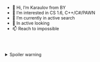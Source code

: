 - 👋 Hi, I’m Karaulov from BY
- 👀 I’m interested in CS 1.6, C++/C#/PAWN
- 🌱 I’m currently in active search
- 💞️ In active looking
- 📫 Reach to impossible


<br/><br/>


<details>
  <summary>Spoiler warning</summary>

- **🇧🇾** Полностью поддерживет идею проведения СВО **в на** украине для очистки страны от нацизма, бандеровщины и другой нечисти.
<details>
<summary>Spoiler warning</summary>

- Уверен что **RU** успешно проведет СВО и очистит земли от сил зла!

</details>
</details>

  
<!---
UnrealKaraulov/UnrealKaraulov is a ✨ special ✨ repository because its `README.md` (this file) appears on your GitHub profile.
You can click the Preview link to take a look at your changes.
--->
